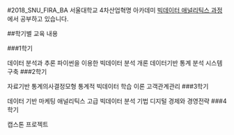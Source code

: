 #2018_SNU_FIRA_BA
서울대학교 4차산업혁명 아카데미  [빅데이터 애널리틱스 과정](http://bdi.snu.ac.kr/academy/portal/index.php/ba_intro/)에서 공부하고 있습니다.

##학기별 교육 내용

###1학기

데이터 분석과 추론
파이썬을 이용한 빅데이터 분석 개론
데이터기반 통계 분석 시스템 구축
###2학기

자료기반 통계의사결정모형
통계적 빅데이터 학습 이론
고객관계관리
###3학기

데이터 기반 마케팅 애널리틱스
고급 빅데이터 분석 기법
디지털 경제와 경영전략
###4학기

캡스톤 프로젝트
